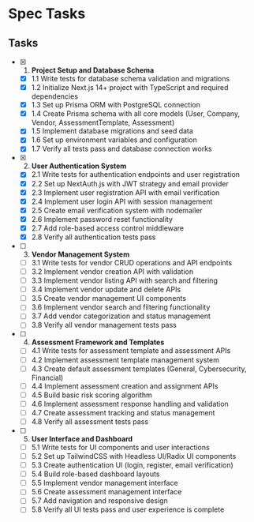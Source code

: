 # Spec Tasks

## Tasks

- [x] 1. **Project Setup and Database Schema**
  - [x] 1.1 Write tests for database schema validation and migrations
  - [x] 1.2 Initialize Next.js 14+ project with TypeScript and required dependencies
  - [x] 1.3 Set up Prisma ORM with PostgreSQL connection
  - [x] 1.4 Create Prisma schema with all core models (User, Company, Vendor, AssessmentTemplate, Assessment)
  - [x] 1.5 Implement database migrations and seed data
  - [x] 1.6 Set up environment variables and configuration
  - [x] 1.7 Verify all tests pass and database connection works

- [x] 2. **User Authentication System**
  - [x] 2.1 Write tests for authentication endpoints and user registration
  - [x] 2.2 Set up NextAuth.js with JWT strategy and email provider
  - [x] 2.3 Implement user registration API with email verification
  - [x] 2.4 Implement user login API with session management
  - [x] 2.5 Create email verification system with nodemailer
  - [x] 2.6 Implement password reset functionality
  - [x] 2.7 Add role-based access control middleware
  - [x] 2.8 Verify all authentication tests pass

- [ ] 3. **Vendor Management System**
  - [ ] 3.1 Write tests for vendor CRUD operations and API endpoints
  - [ ] 3.2 Implement vendor creation API with validation
  - [ ] 3.3 Implement vendor listing API with search and filtering
  - [ ] 3.4 Implement vendor update and delete APIs
  - [ ] 3.5 Create vendor management UI components
  - [ ] 3.6 Implement vendor search and filtering functionality
  - [ ] 3.7 Add vendor categorization and status management
  - [ ] 3.8 Verify all vendor management tests pass

- [ ] 4. **Assessment Framework and Templates**
  - [ ] 4.1 Write tests for assessment template and assessment APIs
  - [ ] 4.2 Implement assessment template management system
  - [ ] 4.3 Create default assessment templates (General, Cybersecurity, Financial)
  - [ ] 4.4 Implement assessment creation and assignment APIs
  - [ ] 4.5 Build basic risk scoring algorithm
  - [ ] 4.6 Implement assessment response handling and validation
  - [ ] 4.7 Create assessment tracking and status management
  - [ ] 4.8 Verify all assessment tests pass

- [ ] 5. **User Interface and Dashboard**
  - [ ] 5.1 Write tests for UI components and user interactions
  - [ ] 5.2 Set up TailwindCSS with Headless UI/Radix UI components
  - [ ] 5.3 Create authentication UI (login, register, email verification)
  - [ ] 5.4 Build role-based dashboard layouts
  - [ ] 5.5 Implement vendor management interface
  - [ ] 5.6 Create assessment management interface
  - [ ] 5.7 Add navigation and responsive design
  - [ ] 5.8 Verify all UI tests pass and user experience is complete
